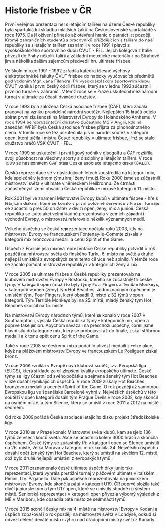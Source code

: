 # Historie frisbee v ČR

První veřejnou prezentací her s létajícím talířem na území České republiky byla spartakiádní skladba mladších žáků na Československé spartakiádě v roce 1975. Další oživení přineslo až otevření hranic o patnáct let později. Kromě zahraničních studentů a pracovníků přijíždějících s talířem do naší republiky se s létajícím talířem seznámili v roce 1991 i plavci z vysokoškolského sportovního klubu ČVUT - FEL. Jejich kolegové z Itálie přivezli do Prahy několik talířů a základní metodické materiály a na Strahově jim a několika dalším zájemcům předvedli hru ultimate frisbee.

Ve školním roce 1991 - 1992 zařadila katedra tělesné výchovy elektrotechnické fakulty ČVUT frisbee do nabídky vyučovacích předmětů pod vedením Mgr. Jana Filandra. Při vysokoškolském sportovním klubu ČVUT vzniká i první český oddíl frisbee, který se v lednu 1992 zúčastnil prvního turnaje v zahraničí. V témž roce se v Praze uskutečnil mezinárodní turnaj v ultimate za účasti dvanácti družstev.

V roce 1993 byla založena Česká asociace frisbee (ČAF), která začala pracovat na vzniku pravidelné národní soutěže. Nejlepších 15 hráčů odjelo sbírat první zkušenosti na Mistrovství Evropy do Holandského Arnhemu. V roce 1994 se reprezentační družstvo zúčastnilo MS v Anglii, kde na zasedání WFDF byla Česká asociace frisbee přijata za plnohodnotného člena. V tomto roce se též uskutečnila první národní soutěž v kategorii open, která určila i mistra České republiky v ultimate frisbee, jímž se stalo družstvo hráčů VSK ČVUT - FEL.

V roce 1999 se uskutečnil i první ligový ročník v discgolfu a ČAF rozšířila svoji působnost na všechny sporty a disciplíny s létajícím talířem. V roce 1999 se následníkem ČAF stala Česká asociace létajícího disku (ČALD).

Česká reprezentace se v následujících letech soustředila na kategorii mix, kde společně v jednom týmu hrají ženy i muži. Roku 2000 jsme se zúčastnili mistrovství světa v ultimate v německém Heilbronnu. Ze čtrnácti zúčastněných zemí obsadila Česká republika v mixové katergorii 11. místo.

Rok 2001 byl ve znamení Mistrovství Evropy klubů v ultimate frisbee - hře s létajícím diskem, které se konalo v první polovině července v Praze. Turnaje se zúčastnilo přes 50 družstev v divizi open, ženy, mix a junioři. Česká republika se touto akcí velmi kladně prezentovala v zemích západní i východní Evropy, o mistrovství referovalo několik významných médií.

Velkého úspěchu se česká reprezentace dočkala roku 2003, kdy na mistrovství Evropy ve francouzském Fontenay-le-Commte získala v kategorii mix bronzovou medaili a cenu Spirit of the Game.

Úspěch z Francie jela mixová reprezentace České republiky potvrdit o rok později na mistrovství světa do finského Turku. 6. místo na světě a druhé nejlepší umístění z evropských zemí tento cíl více než splnilo. V témže roce se začalo pořádat mistrovství republiky i v kategoriích ženy a mix.

V roce 2005 se ultimate frisbee z České republiky prezentovalo na klubovém mistrovství Evropy v Rostocku, kterého se zúčastnily tři české týmy. V kategorii open (muži) to byly týmy Four Fingers a Terrible Monkeys, v katergorii women (ženy) tým Hot Beaches. Jednoznačným úspěchem je umístění týmu Four Fingers, který obsadil 9. místo z 32 týmů v open kategorii. Tým Terrible Monkeys byl na 25. místě, mladý ženský tým Hot Beaches skončil na 15. místě.

Na mistrovství Evropy národních týmů, které se konalo v roce 2007 v Southamptonu, vyslala Česká republika týmy v kategoriích mix, open a poprvé také junioři. Abychom navázali na předchozí úspěchy, opřeli jsme hlavní sílu do kategorie mix, který se probojoval až do finále, získal stříbrnou medaili a k tomu opět cenu Spirit of the Game.

Také v roce 2008 se českému mixu podařilo přivézt medaili z velké akce, když na plážovém mistrovství Evropy ve francouzském Le Pouliguen získal bronz. 

V roce 2006 vznikla v Evropě nová klubová soutěž, tzv. Evropská liga (EUCS), která si klade za cíl zlepšení kvality evropského ultimate. České týmy se ligy účastní od svého počátku a zejména ženský tým Hot Beaches v lize dosáhl vynikajících úspěchů. V roce 2009 získaly Hot Beaches bronzovou medaili a ocenění Spirit of the Game. O rok později už samotnou Evropskou ligu ve španělské Barceloně vyhrály. Největších úspěchů v této soutěži v open kategorii dosáhl tým Prague Devils v roce 2008, kdy skončil na osmém místě, a tým Silence, který se umístil v roce 2011 a 2012 na místě sedmém. 

Od roku 2009 pořádá Česká asociace létajícího disku projekt Středoškolské ligy.

V roce 2010 se v Praze konalo Mistrovství světa klubů, kam se sjelo 136 týmů ze všech koutů světa. Akce se účastnilo kolem 3000 hráčů a skončila úspěchem. České týmy se zúčastnily tři: v kategorii open se Silence umístili na 26. místě, Velká Morava v kategorii mix skončila 34. Největšího úspěchu dosáhl opět ženský tým Hot Beaches, který se umístil na skvělém 12. místě, což bylo druhé nejlepší umístění z evropských týmů. 

V roce 2011 zaznamenalo české ultimate úspěch díky juniorské reprezentaci, která vyhrála prestižní turnaj v plážovém ultimate v italském Rimini, tzv. Paganello. Dále pak úspěšně reprezentovala na juniorském mistrovství Evropy, kde skončila pátá v kategorii U19. ČR poprvé složila také dívčí juniorský tým a tým U17 open, které se umístily shodně na šestém místě. Seniorská reprezentace v kategorii open přivezla výborný výsledek z ME v Mariboru, kde obsadila páté místo ze sedmnácti týmů.

V roce 2015 skončil český mix na 4. místě na mistrovství Evropy v Kodani a úspěch zopakoval i o rok později na mistrovství světa v Londýně, odkud si odvezl dělené deváté místo i výhru nad úřadujícími mistry světa z Kanady.
